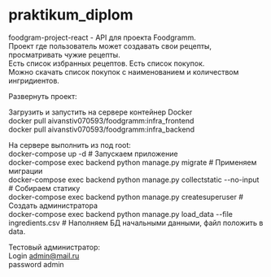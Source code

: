 # praktikum_diplom
foodgram-project-react - API для проекта Foodgramm.  
Проект где пользователь может создавать свои рецепты, просматривать чужие рецепты.  
Есть список избранных рецептов. Есть список покупок.  
Можно скачать список покупок с наименованием и количеством ингридиентов.  
  
Развернуть проект:

Загрузить и запустить на сервере контейнер Docker  
docker pull aivanstiv070593/foodgramm:infra_frontend  
docker pull aivanstiv070593/foodgramm:infra_backend

На сервере выполнить из под root:  
docker-compose up -d # Запускаем приложение  
docker-compose exec backend python manage.py migrate # Применяем миграции  
docker-compose exec backend python manage.py collectstatic --no-input # Собираем статику  
docker-compose exec backend python manage.py createsuperuser # Создать администратора  
docker-compose exec backend python manage.py load_data --file ingredients.csv # Наполняем БД начальными данными, файл положить в data.



Тестовый администратор:  
Login admin@mail.ru  
password admin
